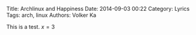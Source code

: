 Title:  Archlinux and Happiness 
Date: 2014-09-03 00:22
Category: Lyrics
Tags:  arch, linux 
Authors: Volker Ka 

This is a test. $x = 3$

